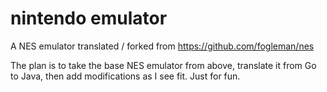 # nintendo emulator

A NES emulator translated / forked from https://github.com/fogleman/nes 

The plan is to take the base NES emulator from above, translate it from Go to Java, then 
add modifications as I see fit. Just for fun.
